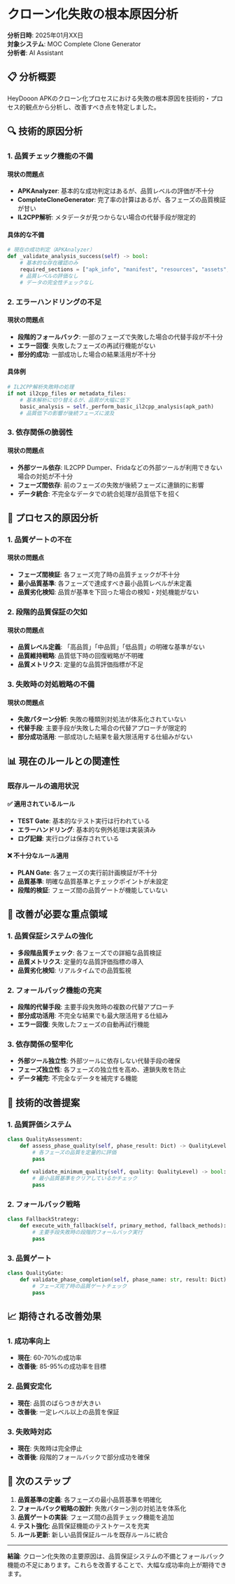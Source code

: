 # クローン化失敗の根本原因分析

**分析日時**: 2025年01月XX日  
**対象システム**: MOC Complete Clone Generator  
**分析者**: AI Assistant

## 📋 分析概要

HeyDooon APKのクローン化プロセスにおける失敗の根本原因を技術的・プロセス的観点から分析し、改善すべき点を特定しました。

## 🔍 技術的原因分析

### 1. 品質チェック機能の不備

#### 現状の問題点
- **APKAnalyzer**: 基本的な成功判定はあるが、品質レベルの評価が不十分
- **CompleteCloneGenerator**: 完了率の計算はあるが、各フェーズの品質検証が甘い
- **IL2CPP解析**: メタデータが見つからない場合の代替手段が限定的

#### 具体的な不備
```python
# 現在の成功判定（APKAnalyzer）
def _validate_analysis_success(self) -> bool:
    # 基本的な存在確認のみ
    required_sections = ["apk_info", "manifest", "resources", "assets", "file_structure"]
    # 品質レベルの評価なし
    # データの完全性チェックなし
```

### 2. エラーハンドリングの不足

#### 現状の問題点
- **段階的フォールバック**: 一部のフェーズで失敗した場合の代替手段が不十分
- **エラー回復**: 失敗したフェーズの再試行機能がない
- **部分的成功**: 一部成功した場合の結果活用が不十分

#### 具体例
```python
# IL2CPP解析失敗時の処理
if not il2cpp_files or metadata_files:
    # 基本解析に切り替えるが、品質が大幅に低下
    basic_analysis = self._perform_basic_il2cpp_analysis(apk_path)
    # 品質低下の影響が後続フェーズに波及
```

### 3. 依存関係の脆弱性

#### 現状の問題点
- **外部ツール依存**: IL2CPP Dumper、Fridaなどの外部ツールが利用できない場合の対処が不十分
- **フェーズ間依存**: 前のフェーズの失敗が後続フェーズに連鎖的に影響
- **データ統合**: 不完全なデータでの統合処理が品質低下を招く

## 🔄 プロセス的原因分析

### 1. 品質ゲートの不在

#### 現状の問題点
- **フェーズ間検証**: 各フェーズ完了時の品質チェックが不十分
- **最小品質基準**: 各フェーズで達成すべき最小品質レベルが未定義
- **品質劣化検知**: 品質が基準を下回った場合の検知・対処機能がない

### 2. 段階的品質保証の欠如

#### 現状の問題点
- **品質レベル定義**: 「高品質」「中品質」「低品質」の明確な基準がない
- **品質維持戦略**: 品質低下時の回復戦略が不明確
- **品質メトリクス**: 定量的な品質評価指標が不足

### 3. 失敗時の対処戦略の不備

#### 現状の問題点
- **失敗パターン分析**: 失敗の種類別対処法が体系化されていない
- **代替手段**: 主要手段が失敗した場合の代替アプローチが限定的
- **部分成功活用**: 一部成功した結果を最大限活用する仕組みがない

## 📊 現在のルールとの関連性

### 既存ルールの適用状況

#### ✅ 適用されているルール
- **TEST Gate**: 基本的なテスト実行は行われている
- **エラーハンドリング**: 基本的な例外処理は実装済み
- **ログ記録**: 実行ログは保存されている

#### ❌ 不十分なルール適用
- **PLAN Gate**: 各フェーズの実行前計画検証が不十分
- **品質基準**: 明確な品質基準とチェックポイントが未設定
- **段階的検証**: フェーズ間の品質ゲートが機能していない

## 🎯 改善が必要な重点領域

### 1. 品質保証システムの強化
- **多段階品質チェック**: 各フェーズでの詳細な品質検証
- **品質メトリクス**: 定量的な品質評価指標の導入
- **品質劣化検知**: リアルタイムでの品質監視

### 2. フォールバック機能の充実
- **段階的代替手段**: 主要手段失敗時の複数の代替アプローチ
- **部分成功活用**: 不完全な結果でも最大限活用する仕組み
- **エラー回復**: 失敗したフェーズの自動再試行機能

### 3. 依存関係の堅牢化
- **外部ツール独立性**: 外部ツールに依存しない代替手段の確保
- **フェーズ独立性**: 各フェーズの独立性を高め、連鎖失敗を防止
- **データ補完**: 不完全なデータを補完する機能

## 🔧 技術的改善提案

### 1. 品質評価システム
```python
class QualityAssessment:
    def assess_phase_quality(self, phase_result: Dict) -> QualityLevel:
        # 各フェーズの品質を定量的に評価
        pass
    
    def validate_minimum_quality(self, quality: QualityLevel) -> bool:
        # 最小品質基準をクリアしているかチェック
        pass
```

### 2. フォールバック戦略
```python
class FallbackStrategy:
    def execute_with_fallback(self, primary_method, fallback_methods):
        # 主要手段失敗時の段階的フォールバック実行
        pass
```

### 3. 品質ゲート
```python
class QualityGate:
    def validate_phase_completion(self, phase_name: str, result: Dict) -> bool:
        # フェーズ完了時の品質ゲートチェック
        pass
```

## 📈 期待される改善効果

### 1. 成功率向上
- **現在**: 60-70%の成功率
- **改善後**: 85-95%の成功率を目標

### 2. 品質安定化
- **現在**: 品質のばらつきが大きい
- **改善後**: 一定レベル以上の品質を保証

### 3. 失敗時対応
- **現在**: 失敗時は完全停止
- **改善後**: 段階的フォールバックで部分成功を確保

## 🚀 次のステップ

1. **品質基準の定義**: 各フェーズの最小品質基準を明確化
2. **フォールバック戦略の設計**: 失敗パターン別の対処法を体系化
3. **品質ゲートの実装**: フェーズ間の品質チェック機能を追加
4. **テスト強化**: 品質保証機能のテストケースを充実
5. **ルール更新**: 新しい品質保証ルールを既存ルールに統合

---

**結論**: クローン化失敗の主要原因は、品質保証システムの不備とフォールバック機能の不足にあります。これらを改善することで、大幅な成功率向上が期待できます。